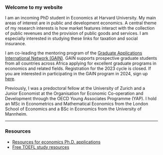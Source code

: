 ### Welcome to my website

I am an incoming PhD student in Economics at Harvard University. My main areas of interest are in public and development economics. A central theme of my research interests is how market features interact with the collection of public revenues and the provision of public goods and services. I am especially interested in studying these links for taxation and social insurance.

I am co-leading the mentoring program of the <a href="https://gain-network.net" target="_blank">Graduate Applications International Network (GAIN)</a>. GAIN supports prospective graduate students from all countries across Africa applying for excellent graduate programs in economics and related fields. Registration for the 2023 cycle is closed. If you are interested in participating in the GAIN program in 2024, sign up <a href="https://gain-network.net/participants" target="_blank">here</a>.

Previously, I was a predoctoral fellow at the University of Zurich and a Junior Economist at the Organisation for Economic Co-operation and Development through the OECD Young Associates Programme (YAP). I hold an MSc in Econometrics and Mathematical Economics from the London School of Economics and a BSc in Economics from the University of Mannheim.

---

### Resources  

- [Resources for economics Ph.D. applications](./pages/phd-economics-application-advice.html)
- [Free TOEFL study resources](./pages/free-toefl-prep.html)